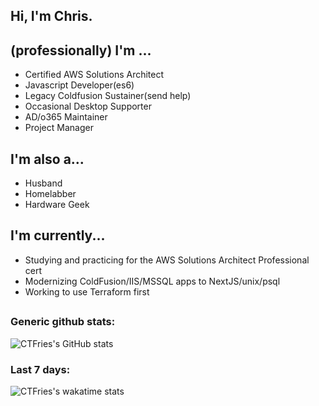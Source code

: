 ## Hi, I'm Chris.
## (professionally) I'm ...
- Certified AWS Solutions Architect 
- Javascript Developer(es6)
- Legacy Coldfusion Sustainer(send help)
- Occasional Desktop Supporter
- AD/o365 Maintainer
- Project Manager

## I'm also a...
- Husband
- Homelabber
- Hardware Geek

## I'm currently...
- Studying and practicing for the AWS Solutions Architect Professional cert
- Modernizing ColdFusion/IIS/MSSQL apps to NextJS/unix/psql
- Working to use Terraform first


## 
### Generic github stats:
![CTFries's GitHub stats](https://github-readme-stats.vercel.app/api?username=ctfries&show_icons=true&count_private=true&theme=dracula)
### Last 7 days:
![CTFries's wakatime stats](https://github-readme-stats.vercel.app/api/wakatime?username=ctfries&theme=dracula)
